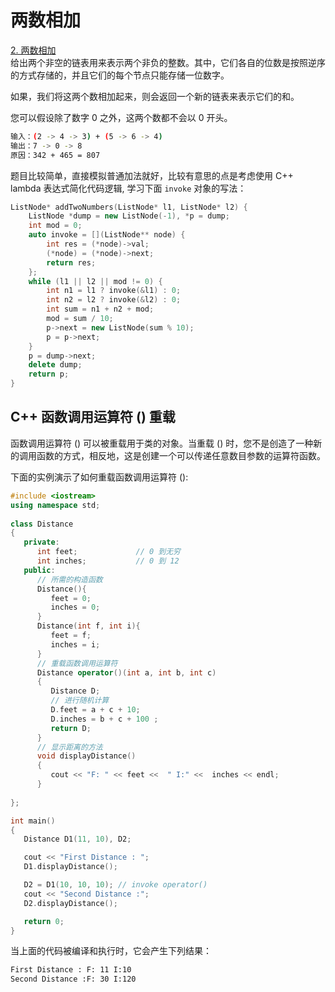 <!--
 * @Author: taobo
 * @Date: 2020-11-28 20:33:01
 * @LastEditTime: 2020-11-28 20:41:54
-->
# 两数相加
[2. 两数相加](https://leetcode-cn.com/problems/add-two-numbers/)  
给出两个非空的链表用来表示两个非负的整数。其中，它们各自的位数是按照逆序的方式存储的，并且它们的每个节点只能存储一位数字。

如果，我们将这两个数相加起来，则会返回一个新的链表来表示它们的和。

您可以假设除了数字 0 之外，这两个数都不会以 0 开头。  
```bash
输入：(2 -> 4 -> 3) + (5 -> 6 -> 4)
输出：7 -> 0 -> 8
原因：342 + 465 = 807
```
  
题目比较简单，直接模拟普通加法就好，比较有意思的点是考虑使用 C++ lambda 表达式简化代码逻辑, 学习下面 `invoke` 对象的写法：  
```cpp
ListNode* addTwoNumbers(ListNode* l1, ListNode* l2) {
    ListNode *dump = new ListNode(-1), *p = dump;
    int mod = 0;
    auto invoke = [](ListNode** node) {
        int res = (*node)->val;
        (*node) = (*node)->next;
        return res;
    };
    while (l1 || l2 || mod != 0) {
        int n1 = l1 ? invoke(&l1) : 0;
        int n2 = l2 ? invoke(&l2) : 0;
        int sum = n1 + n2 + mod;
        mod = sum / 10;
        p->next = new ListNode(sum % 10);
        p = p->next;
    }
    p = dump->next;
    delete dump;
    return p;
}
```  


## C++ 函数调用运算符 () 重载
函数调用运算符 () 可以被重载用于类的对象。当重载 () 时，您不是创造了一种新的调用函数的方式，相反地，这是创建一个可以传递任意数目参数的运算符函数。  

下面的实例演示了如何重载函数调用运算符 ():
```cpp
#include <iostream>
using namespace std;
 
class Distance
{
   private:
      int feet;             // 0 到无穷
      int inches;           // 0 到 12
   public:
      // 所需的构造函数
      Distance(){
         feet = 0;
         inches = 0;
      }
      Distance(int f, int i){
         feet = f;
         inches = i;
      }
      // 重载函数调用运算符
      Distance operator()(int a, int b, int c)
      {
         Distance D;
         // 进行随机计算
         D.feet = a + c + 10;
         D.inches = b + c + 100 ;
         return D;
      }
      // 显示距离的方法
      void displayDistance()
      {
         cout << "F: " << feet <<  " I:" <<  inches << endl;
      }
      
};

int main()
{
   Distance D1(11, 10), D2;

   cout << "First Distance : "; 
   D1.displayDistance();

   D2 = D1(10, 10, 10); // invoke operator()
   cout << "Second Distance :"; 
   D2.displayDistance();

   return 0;
}
```
当上面的代码被编译和执行时，它会产生下列结果：
```bash
First Distance : F: 11 I:10
Second Distance :F: 30 I:120
```